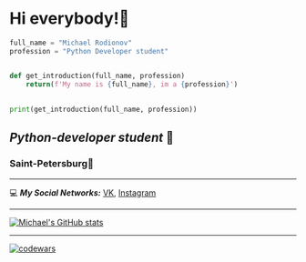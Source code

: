 # Hi everybody!👋 
```python
full_name = "Michael Rodionov"
profession = "Python Developer student"


def get_introduction(full_name, profession)
    return(f'My name is {full_name}, im a {profession}')
    
    
print(get_introduction(full_name, profession))
```
##   *Python-developer student* 🐍
###      Saint-Petersburg📍
____
:computer: ***My Social Networks:*** 
 [VK](https://vk.com/michaelrodionov96),
 [Instagram](https://www.instagram.com/michaelrodionov)
____
[![Michael's GitHub stats](https://github-readme-stats.vercel.app/api?username=MichaelRodionov)](https://github.com/anuraghazra/github-readme-stats)
____
[![codewars](https://www.codewars.com/users/Mikolinho96/badges/small)](https://www.codewars.com/users/Mikolinho96)<br><br>

